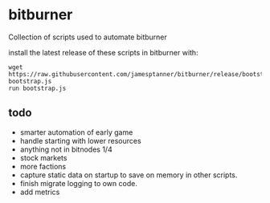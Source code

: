 # bitburner

Collection of scripts used to automate bitburner

install the latest release of these scripts in bitburner with:
```
wget https://raw.githubusercontent.com/jamesptanner/bitburner/release/bootstrap.js bootstrap.js
run bootstrap.js
```

## todo
* smarter automation of early game
* handle starting with lower resources
* anything not in bitnodes 1/4
* stock markets
* more factions
* capture static data on startup to save on memory in other scripts.
* finish migrate logging to own code.
* add metrics